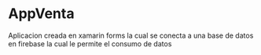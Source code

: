 # AppVenta
Aplicacion creada en xamarin forms la cual se conecta a una base de datos en firebase la cual le permite el consumo de datos

